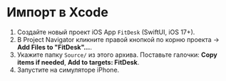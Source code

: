 
# Импорт в Xcode
1) Создайте новый проект iOS App `FitDesk` (SwiftUI, iOS 17+).
2) В Project Navigator кликните правой кнопкой по корню проекта → **Add Files to "FitDesk"...**.
3) Укажите папку `Source/` из этого архива. Поставьте галочки: **Copy items if needed**, **Add to targets: FitDesk**.
4) Запустите на симуляторе iPhone.
